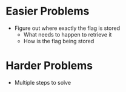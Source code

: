 # Easier Problems
- Figure out where exactly the flag is stored
  - What needs to happen to retrieve it
  - How is the flag being stored

# Harder Problems
- Multiple steps to solve
